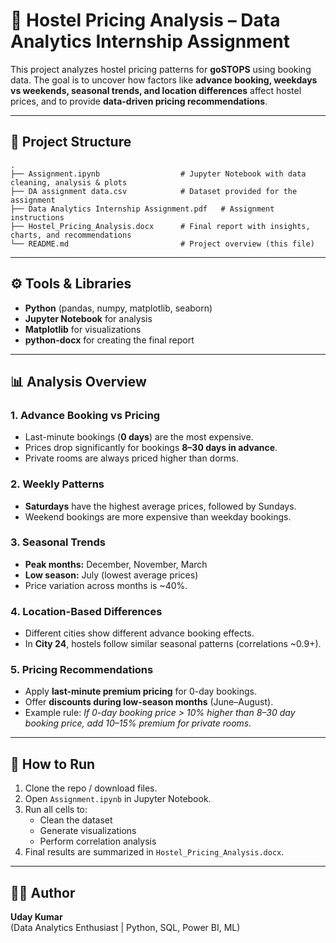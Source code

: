 # 🏨 Hostel Pricing Analysis – Data Analytics Internship Assignment  

This project analyzes hostel pricing patterns for **goSTOPS** using booking data. The goal is to uncover how factors like **advance booking, weekdays vs weekends, seasonal trends, and location differences** affect hostel prices, and to provide **data-driven pricing recommendations**.  

---

## 📂 Project Structure  

```
.
├── Assignment.ipynb                  # Jupyter Notebook with data cleaning, analysis & plots  
├── DA assignment data.csv            # Dataset provided for the assignment  
├── Data Analytics Internship Assignment.pdf   # Assignment instructions  
├── Hostel_Pricing_Analysis.docx      # Final report with insights, charts, and recommendations  
└── README.md                         # Project overview (this file)  
```

---

## ⚙️ Tools & Libraries  
- **Python** (pandas, numpy, matplotlib, seaborn)  
- **Jupyter Notebook** for analysis  
- **Matplotlib** for visualizations  
- **python-docx** for creating the final report  

---

## 📊 Analysis Overview  

### 1. Advance Booking vs Pricing  
- Last-minute bookings (**0 days**) are the most expensive.  
- Prices drop significantly for bookings **8–30 days in advance**.  
- Private rooms are always priced higher than dorms.  

### 2. Weekly Patterns  
- **Saturdays** have the highest average prices, followed by Sundays.  
- Weekend bookings are more expensive than weekday bookings.  

### 3. Seasonal Trends  
- **Peak months:** December, November, March  
- **Low season:** July (lowest average prices)  
- Price variation across months is ~40%.  

### 4. Location-Based Differences  
- Different cities show different advance booking effects.  
- In **City 24**, hostels follow similar seasonal patterns (correlations ~0.9+).  

### 5. Pricing Recommendations  
- Apply **last-minute premium pricing** for 0-day bookings.  
- Offer **discounts during low-season months** (June–August).  
- Example rule: *If 0-day booking price > 10% higher than 8–30 day booking price, add 10–15% premium for private rooms.*  

---

## 📌 How to Run  

1. Clone the repo / download files.  
2. Open `Assignment.ipynb` in Jupyter Notebook.  
3. Run all cells to:  
   - Clean the dataset  
   - Generate visualizations  
   - Perform correlation analysis  
4. Final results are summarized in `Hostel_Pricing_Analysis.docx`.  

---

## 🧑‍💻 Author  
**Uday Kumar**  
(Data Analytics Enthusiast | Python, SQL, Power BI, ML)  
